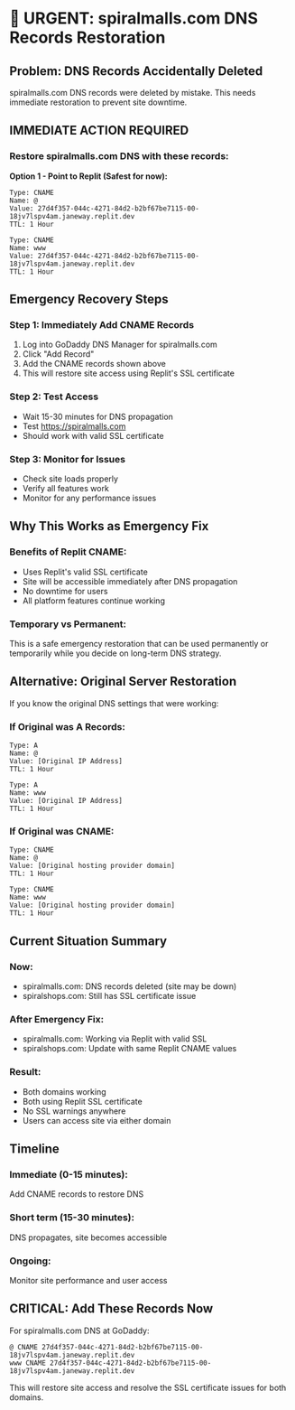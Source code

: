 # 🚨 URGENT: spiralmalls.com DNS Records Restoration

## Problem: DNS Records Accidentally Deleted

spiralmalls.com DNS records were deleted by mistake. This needs immediate restoration to prevent site downtime.

## IMMEDIATE ACTION REQUIRED

### **Restore spiralmalls.com DNS with these records:**

**Option 1 - Point to Replit (Safest for now):**
```
Type: CNAME
Name: @
Value: 27d4f357-044c-4271-84d2-b2bf67be7115-00-18jv7lspv4am.janeway.replit.dev
TTL: 1 Hour

Type: CNAME
Name: www
Value: 27d4f357-044c-4271-84d2-b2bf67be7115-00-18jv7lspv4am.janeway.replit.dev
TTL: 1 Hour
```

## Emergency Recovery Steps

### **Step 1: Immediately Add CNAME Records**
1. Log into GoDaddy DNS Manager for spiralmalls.com
2. Click "Add Record"
3. Add the CNAME records shown above
4. This will restore site access using Replit's SSL certificate

### **Step 2: Test Access**
- Wait 15-30 minutes for DNS propagation
- Test https://spiralmalls.com
- Should work with valid SSL certificate

### **Step 3: Monitor for Issues**
- Check site loads properly
- Verify all features work
- Monitor for any performance issues

## Why This Works as Emergency Fix

### **Benefits of Replit CNAME:**
- Uses Replit's valid SSL certificate
- Site will be accessible immediately after DNS propagation
- No downtime for users
- All platform features continue working

### **Temporary vs Permanent:**
This is a safe emergency restoration that can be used permanently or temporarily while you decide on long-term DNS strategy.

## Alternative: Original Server Restoration

If you know the original DNS settings that were working:

### **If Original was A Records:**
```
Type: A
Name: @
Value: [Original IP Address]
TTL: 1 Hour

Type: A
Name: www
Value: [Original IP Address]
TTL: 1 Hour
```

### **If Original was CNAME:**
```
Type: CNAME
Name: @
Value: [Original hosting provider domain]
TTL: 1 Hour

Type: CNAME
Name: www
Value: [Original hosting provider domain]
TTL: 1 Hour
```

## Current Situation Summary

### **Now:**
- spiralmalls.com: DNS records deleted (site may be down)
- spiralshops.com: Still has SSL certificate issue

### **After Emergency Fix:**
- spiralmalls.com: Working via Replit with valid SSL
- spiralshops.com: Update with same Replit CNAME values

### **Result:**
- Both domains working
- Both using Replit SSL certificate
- No SSL warnings anywhere
- Users can access site via either domain

## Timeline

### **Immediate (0-15 minutes):**
Add CNAME records to restore DNS

### **Short term (15-30 minutes):**
DNS propagates, site becomes accessible

### **Ongoing:**
Monitor site performance and user access

## CRITICAL: Add These Records Now

For spiralmalls.com DNS at GoDaddy:
```
@ CNAME 27d4f357-044c-4271-84d2-b2bf67be7115-00-18jv7lspv4am.janeway.replit.dev
www CNAME 27d4f357-044c-4271-84d2-b2bf67be7115-00-18jv7lspv4am.janeway.replit.dev
```

This will restore site access and resolve the SSL certificate issues for both domains.
